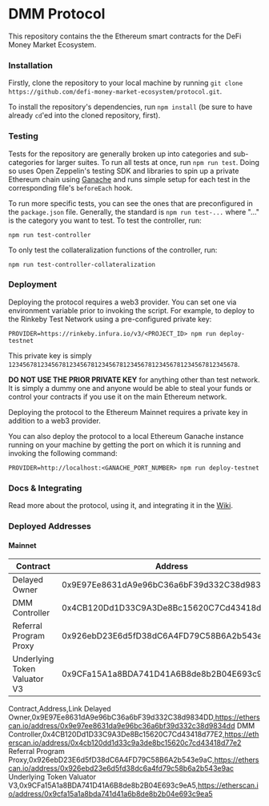# DMM Protocol

This repository contains the the Ethereum smart contracts for the DeFi Money Market Ecosystem.

### Installation

Firstly, clone the repository to your local machine by running 
`git clone https://github.com/defi-money-market-ecosystem/protocol.git`.

To install the repository's dependencies, run `npm install` (be sure to have already `cd`'ed into the cloned 
repository, first).

### Testing

Tests for the repository are generally broken up into categories and sub-categories for larger suites. To run all tests
at once, run `npm run test`. Doing so uses Open Zeppelin's testing SDK and libraries to spin up a private Ethereum 
chain using [Ganache](https://github.com/trufflesuite/ganache-cli) and runs simple setup for each test in the 
corresponding file's `beforeEach` hook.

To run more specific tests, you can see the ones that are preconfigured in the `package.json` file. Generally, the 
standard is `npm run test-...` where "..." is the category you want to test. To test the controller, run: 
```shell script
npm run test-controller
```
To only test the collateralization functions of the controller, run:
```shell script
npm run test-controller-collateralization
```

### Deployment

Deploying the protocol requires a web3 provider. You can set one via environment variable prior to invoking the script.
For example, to deploy to the Rinkeby Test Network using a pre-configured private key:

```shell script
PROVIDER=https://rinkeby.infura.io/v3/<PROJECT_ID> npm run deploy-testnet
```

This private key is simply `1234567812345678123456781234567812345678123456781234567812345678`.

**DO NOT USE THE PRIOR PRIVATE KEY** for anything other than test network. It is simply a dummy one and anyone would
be able to steal your funds or control your contracts if you use it on the main Ethereum network.

Deploying the protocol to the Ethereum Mainnet requires a private key in addition to a web3 provider. 

You can also deploy the protocol to a local Ethereum Ganache instance running on your machine by getting the port on
which it is running and invoking the following command:

```shell script
PROVIDER=http://localhost:<GANACHE_PORT_NUMBER> npm run deploy-testnet
```

### Docs & Integrating

Read more about the protocol, using it, and integrating it in the [Wiki](https://github.com/defi-money-market-ecosystem/protocol/wiki).

### Deployed Addresses

#### Mainnet

 **Contract**  	                | **Address**   	                            | Link   	                                                             
--------------------------------|-----------------------------------------------|------------------------------------------------------------------------
| Delayed Owner  	            | 0x9E97Ee8631dA9e96bC36a6bF39d332C38d9834DD    | https://etherscan.io/address/0x9e97ee8631da9e96bc36a6bf39d332c38d9834dd
| DMM Controller  	            | 0x4CB120Dd1D33C9A3De8Bc15620C7Cd43418d77E2    | https://etherscan.io/address/0x4cb120dd1d33c9a3de8bc15620c7cd43418d77e2
| Referral Program Proxy        | 0x926ebD23E6d5fD38dC6A4FD79C58B6A2b543e9aC    | https://etherscan.io/address/0x926ebd23e6d5fd38dc6a4fd79c58b6a2b543e9ac
| Underlying Token Valuator V3  | 0x9CFa15A1a8BDA741D41A6B8de8b2B04E693c9eA5    | https://etherscan.io/address/0x9cfa15a1a8bda741d41a6b8de8b2b04e693c9ea5

Contract,Address,Link
Delayed Owner,0x9E97Ee8631dA9e96bC36a6bF39d332C38d9834DD,https://etherscan.io/address/0x9e97ee8631da9e96bc36a6bf39d332c38d9834dd
DMM Controller,0x4CB120Dd1D33C9A3De8Bc15620C7Cd43418d77E2,https://etherscan.io/address/0x4cb120dd1d33c9a3de8bc15620c7cd43418d77e2
Referral Program Proxy,0x926ebD23E6d5fD38dC6A4FD79C58B6A2b543e9aC,https://etherscan.io/address/0x926ebd23e6d5fd38dc6a4fd79c58b6a2b543e9ac
Underlying Token Valuator V3,0x9CFa15A1a8BDA741D41A6B8de8b2B04E693c9eA5,https://etherscan.io/address/0x9cfa15a1a8bda741d41a6b8de8b2b04e693c9ea5
